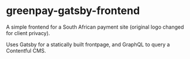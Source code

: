 # greenpay-gatsby-frontend

A simple frontend for a South African payment site (original logo changed for client privacy).

Uses Gatsby for a statically built frontpage, and GraphQL to query a Contentful CMS.
